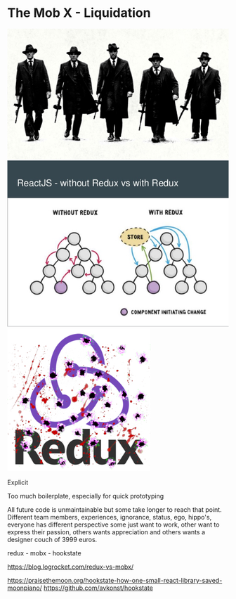 # The Mob X - Liquidation

<img src="../assets/mob/mob_cover.jpg" />

<img src="../assets/mob/redux_explained.jpg" />

<img src="../assets/mob/redux_shootout.jpg" />

Explicit

Too much boilerplate, especially for quick prototyping

All future code is unmaintainable but some take longer to reach that point.
Different team members, experiences, ignorance, status, ego, hippo's, everyone has different perspective
some just want to work, other want to express their passion, others wants appreciation and others wants 
a designer couch of 3999 euros. 

redux - mobx - hookstate


https://blog.logrocket.com/redux-vs-mobx/

https://praisethemoon.org/hookstate-how-one-small-react-library-saved-moonpiano/
https://github.com/avkonst/hookstate
